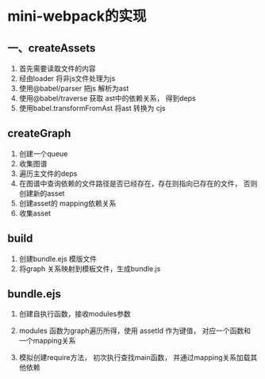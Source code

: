# mini-webpack的实现 


## 一、createAssets
1. 首先需要读取文件的内容
2. 经由loader 将非js文件处理为js
3. 使用@babel/parser 把js 解析为ast
4. 使用@babel/traverse 获取 ast中的依赖关系， 得到deps
5. 使用babel.transformFromAst 将ast 转换为 cjs
   

## createGraph

1. 创建一个queue 
2. 收集图谱
3. 遍历主文件的deps
4. 在图谱中查询依赖的文件路径是否已经存在，存在则指向已存在的文件， 否则创建新的asset
5. 创建asset的 mapping依赖关系
6. 收集asset
   

## build
1. 创建bundle.ejs 模版文件
2. 将graph 关系映射到模板文件，生成bundle.js


## bundle.ejs

1. 创建自执行函数，接收modules参数
2. modules 函数为graph遍历所得，使用 assetId 作为键值， 对应一个函数和一个mapping关系

3. 模拟创建require方法， 初次执行查找main函数， 并通过mapping关系加载其他依赖